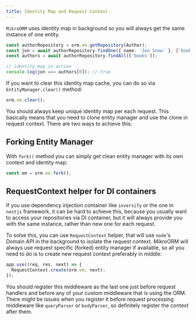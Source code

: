 ```yaml
---
title: Identity Map and Request Context
---
```


`MikroORM` uses identity map in background so you will always get the same instance of 
one entity.

```typescript
const authorRepository = orm.em.getRepository(Author);
const jon = await authorRepository.findOne({ name: 'Jon Snow' }, ['books']);
const authors = await authorRepository.findAll(['books']);

// identity map in action
console.log(jon === authors[0]); // true
```

If you want to clear this identity map cache, you can do so via `EntityManager.clear()` method:

```typescript
orm.em.clear();
```

You should always keep unique identity map per each request. This basically means that you need 
to clone entity manager and use the clone in request context. There are two ways to achieve this:

## Forking Entity Manager

With `fork()` method you can simply get clean entity manager with its own context and identity map:

```typescript
const em = orm.em.fork();
```

## <a name="request-context"></a> RequestContext helper for DI containers

If you use dependency injection container like `inversify` or the one in `nestjs` framework, it 
can be hard to achieve this, because you usually want to access your repositories via DI container,
but it will always provide you with the same instance, rather than new one for each request. 

To solve this, you can use `RequestContext` helper, that will use `node`'s Domain API in the 
background to isolate the request context. MikroORM will always use request specific (forked) 
entity manager if available, so all you need to do is to create new request context preferably 
in middle:

```typescript
app.use((req, res, next) => {
  RequestContext.create(orm.em, next);
});
``` 

You should register this middleware as the last one just before request handlers and before
any of your custom middleware that is using the ORM. There might be issues when you register 
it before request processing middleware like `queryParser` or `bodyParser`, so definitely 
register the context after them. 

